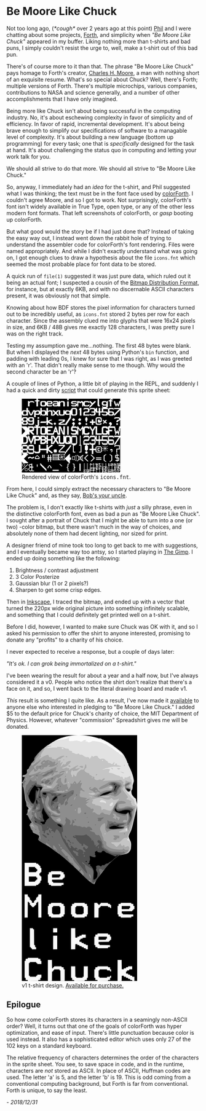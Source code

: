 # Be Moore Like Chuck

Not too long ago, (*\*cough\** over 2 years ago at this point)
[Phil](http://technomancy.com) and I were chatting about some
projects, [Forth][forth], and simplicity when _"Be Moore Like Chuck"_
appeared in my buffer. Liking nothing more than t-shirts and bad puns,
I simply couldn't resist the urge to, well, make a t-shirt out of this
bad pun.

There's of course more to it than that. The phrase "Be Moore Like
Chuck" pays homage to Forth's creator, [Charles
H. Moore](https://en.wikipedia.org/wiki/Charles_H._Moore), a man with
nothing short of an exquisite resume. What's so special about Chuck?
Well, there's Forth; multiple versions of Forth. There's multiple
microchips, various companies, contributions to NASA and science
generally, and a number of other accomplishments that I have only
imagined.

Being more like Chuck isn't about being successful in the computing
industry. No, it's about eschewing complexity in favor of simplicity
and of efficiency. In favor of rapid, incremental development. It's
about being brave enough to simplify our specifications of software to
a managable level of complexity. It's about building a new language
(bottom up programming) for every task; one that is *specifically*
designed for the task at hand. It's about challenging the status quo
in computing and letting your work talk for you.

We should all strive to do that more. We should all strive to "Be Moore
Like Chuck."

So, anyway, I immediately had an *idea* for the t-shirt, and Phil
suggested what I was thinking; the text must be in the font face used
by [colorForth](https://en.wikipedia.org/wiki/ColorForth). I couldn't
agree Moore, and so I got to work. Not surprisingly, colorForth's font
isn't widely available in True Type, open type, or any of the other
less modern font formats. That left screenshots of colorForth, or
*gasp* booting up colorForth.

But what good would the story be if I had just done that? Instead of
taking the easy way out, I instead went down the rabbit hole of trying
to understand the assembler code for colorForth's font
rendering. Files were named appropriately. And while I didn't exactly
understand what was going on, I got enough clues to draw a hypothesis
about the file `icons.fnt` which seemed the most probable place for
font data to be stored.

A quick run of `file(1)` suggested it was just pure data, which ruled
out it being an actual font; I suspected a cousin of
the
[Bitmap Distribution Format](https://en.wikipedia.org/wiki/Glyph_Bitmap_Distribution_Format),
for instance, but at exactly 6KB, and with no discernable ASCII
characters present, it was obviously not that simple.

Knowing about how BDF stores the pixel information for characters
turned out to be incredibly useful, as `icons.fnt` stored 2
bytes per row for each character. Since the assembly clued me into
glyphs that were 16x24 pixels in size, and 6KB / 48B gives me exactly
128 characters, I was pretty sure I was on the right track.

Testing my assumption gave me...nothing. The first 48 bytes were
blank.  But when I displayed the *next* 48 bytes using Python's `bin`
function, and padding with leading 0s, I knew for sure that I was right,
as I was greeted with an 'r'. That didn't really make sense to me
though.  Why would the second character be an 'r'?

A couple of lines of Python, a little bit of playing in the REPL, and
suddenly I had a quick and dirty
[script](https://gitlab.com/snippets/35236) that could generate this
sprite sheet:

<figure>
    <img src="./i/colorForth-spritesheet.png" alt="rendered view of colorForth's icons.fnt" />
    <figcaption>Rendered view of colorForth's <tt>icons.fnt</tt>.</figcaption>
</figure>
 
From here, I could simply extract the necessary characters to
"Be Moore Like Chuck" and, as they say, [Bob's your uncle](https://en.wikipedia.org/wiki/Bob%27s_your_uncle).

The problem is, I don't exactly like t-shirts with *just* a silly
phrase, even in the distinctive colorForth font, even as bad a pun as
"Be Moore Like Chuck". I sought after a portrait of Chuck that I might
be able to turn into a one (or two) -color bitmap, but there wasn't
much in the way of choices, and absolutely none of them had decent
lighting, nor sized for print.

A designer friend of mine took too long to get back to me with
suggestions, and I eventually became way too antsy, so I started
playing in [The
Gimp](https://en.wikipedia.org/wiki/The_GIMP_Project). I ended up
doing something like the following:

1. Brightness / contrast adjustment
2. 3 Color Posterize
3. Gaussian blur (1 or 2 pixels?)
4. Sharpen to get some crisp edges.

Then in [Inkscape](https://en.wikipedia.org/wiki/Inkscape), I traced
the bitmap, and ended up with a vector that turned the 220px wide
original picture into something infinitely scalable, and something
that I could definitely get printed well on a t-shirt.

Before I did, however, I wanted to make sure Chuck was OK with it, and
so I asked his permission to offer the shirt to anyone interested, promising
to donate any "profits" to a charity of his choice.

I never expected to receive a response, but a couple of days later:

_"It's ok. I can grok being immortalized on a t-shirt."_

I've been wearing the result for about a year and a half now, but I've
always considered it a v0. People who notice the shirt don't realize
that there's a face on it, and so, I went back to the literal drawing
board and made v1.

_This_ result is something I quite like. As a result, I've now made it
[available](https://sigusr2.spreadshirt.com) to anyone else who
interested in pledging to "Be Moore Like Chuck." I added $5 to the
default price for Chuck's charity of choice, the MIT Department of
Physics. However, whatever "commission" Spreadshirt gives me will be
donated.

<figure>
<img src="./i/bemoore-v1.png" alt="'Be Moore Like Chuck' T-Shirt design, with Chuck Moore face in 4 colors." />
<figcaption>v1 t-shirt design. <a href="https://sigusr2.spreadshirt.com">Available for purchase.</a></figcaption>
</figure>

## Epilogue

So how come colorForth stores its characters in a seamingly non-ASCII
order? Well, it turns out that one of the goals of colorForth was 
hyper optimization, and ease of input. There's little punctuation
because color is used instead. It also has a sophisticated editor
which uses only 27 of the 102 keys on a standard keyboard. 

The relative frequency of characters determines the order of the
characters in the sprite sheet. You see, to save space in code, and in
the runtime, characters are *not* stored as ASCII. In place of ASCII,
Huffman codes are used. The letter 'a' is 5, and the letter 'b' is
19. This is odd coming from a conventional computing background,
but Forth is far from conventional. Forth is unique, to say the least.

_- 2018/12/31_


[forth]: https://en.wikipedia.org/wiki/Forth_(programming_language)
